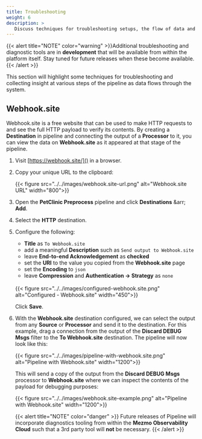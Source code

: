 ```yaml
---
title: Troubleshooting
weight: 6
description: >
   Discuss techniques for troubleshooting setups, the flow of data and observing data at various stages in a pipeline.
---
```


{{< alert title="NOTE" color="warning" >}}Additional troubleshooting and diagnostic tools are in **development** that will be available from within the platform itself.  Stay tuned for future releases when these become available.{{< /alert >}}

This section will highlight some techniques for troubleshooting and collecting insight at various steps of the pipeline as data flows through the system.

## Webhook.site

Webhook.site is a free website that can be used to make HTTP requests to and see the full HTTP payload to verify its contents.  By creating a **Destination** in pipeline and connecting the output of a **Processor** to it, you can view the data on **Webhook.site** as it appeared at that stage of the pipeline.

1.  Visit [https://webhook.site/]() in a browser.

2.  Copy your unique URL to the clipboard:

    {{< figure src="../../images/webhook.site-url.png" alt="Webhook.site URL" width="800">}}

3. Open the **PetClinic Preprocess** pipeline and click **Destinations** &arr; **Add**.

4. Select the **HTTP** destination.

5. Configure the following:

    * **Title** as `To Webhook.site`
    * add a meaningful **Description** such as `Send output to Webhook.site`
    * leave **End-to-end Acknowledgement** as **checked**
    * set the **URI** to the value you copied from the **Webhook.site** page
    * set the **Encoding** to `json`
    * leave **Compression** and **Authentication &rarr; Strategy** as `none`
   
    <br/>
    {{< figure src="../../images/configured-webhook.site.png" alt="Configured - Webhook.site" width="450">}}

    Click **Save**.

6. With the **Webhook.site** destination configured, we can select the output from any **Source** or **Processor** and send it to the destination.  For this example, drag a connection from the output of the **Discard DEBUG Msgs** filter to the **To Webhook.site** destination.  The pipeline will now look like this:

   {{< figure src="../../images/pipeline-with-webhook.site.png" alt="Pipeline with Webhook.site" width="1200">}}

   This will send a copy of the output from the **Discard DEBUG Msgs** processor to **Webhook.site** where we can inspect the contents of the payload for debugging purposes:

   {{< figure src="../../images/webhook.site-example.png" alt="Pipeline with Webhook.site" width="1200">}}

   {{< alert title="NOTE" color="danger" >}}
   Future releases of Pipeline will incorporate diagnostics tooling from within the **Mezmo Observability Cloud** such that a 3rd party tool will **not** be necessary.
   {{< /alert >}}